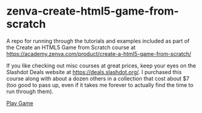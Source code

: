 # zenva-create-html5-game-from-scratch
A repo for running through the tutorials and examples included as part of the Create an HTML5 Game from Scratch course at https://academy.zenva.com/product/create-a-html5-game-from-scratch/

If you like checking out misc courses at great prices, keep your eyes on the Slashdot Deals website at https://deals.slashdot.org/. I purchased this course along with about a dozen others in a collection that cost about $7 (too good to pass up, even if it takes me forever to actually find the time to run through them).

[Play Game](http://htmlpreview.github.com/?https://github.com/rockhold/zenva-create-html5-game-from-scratch/blob/master/index.html)
